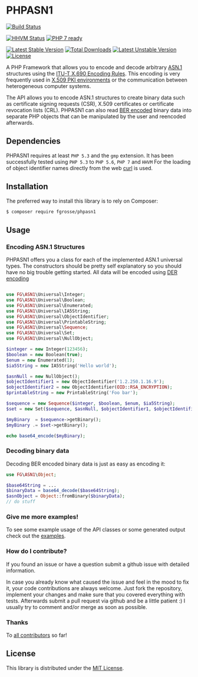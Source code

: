 PHPASN1
=======

[![Build Status](https://secure.travis-ci.org/fgrosse/PHPASN1.png?branch=master)](http://travis-ci.org/fgrosse/PHPASN1)

[![HHVM Status](http://hhvm.h4cc.de/badge/fgrosse/phpasn1.png)](http://hhvm.h4cc.de/package/fgrosse/phpasn1)
[![PHP 7 ready](http://php7ready.timesplinter.ch/fgrosse/PHPASN1/badge.svg)](https://travis-ci.org/fgrosse/PHPASN1)

[![Latest Stable Version](https://poser.pugx.org/fgrosse/phpasn1/v/stable.png)](https://packagist.org/packages/fgrosse/phpasn1)
[![Total Downloads](https://poser.pugx.org/fgrosse/phpasn1/downloads.png)](https://packagist.org/packages/fgrosse/phpasn1)
[![Latest Unstable Version](https://poser.pugx.org/fgrosse/phpasn1/v/unstable.png)](https://packagist.org/packages/fgrosse/phpasn1)
[![License](https://poser.pugx.org/fgrosse/phpasn1/license.png)](https://packagist.org/packages/fgrosse/phpasn1)

A PHP Framework that allows you to encode and decode arbitrary [ASN.1](http://www.itu.int/ITU-T/asn1/) structures
using the [ITU-T X.690 Encoding Rules](http://www.itu.int/ITU-T/recommendations/rec.aspx?rec=x.690).
This encoding is very frequently used in [X.509 PKI environments](http://en.wikipedia.org/wiki/X.509) or the communication between heterogeneous computer systems.

The API allows you to encode ASN.1 structures to create binary data such as certificate
signing requests (CSR), X.509 certificates or certificate revocation lists (CRL).
PHPASN1 can also read [BER encoded](http://en.wikipedia.org/wiki/X.690#BER_encoding) binary data into separate PHP objects that can be manipulated by the user and reencoded afterwards.


## Dependencies

PHPASN1 requires at least `PHP 5.3` and the `gmp` extension.
It has been successfully tested using `PHP 5.3` to `PHP 5.6`, `PHP 7` and `HHVM`
For the loading of object identifier names directly from the web [curl](http://php.net/manual/en/book.curl.php) is used.

## Installation

The preferred way to install this library is to rely on Composer:

```bash
$ composer require fgrosse/phpasn1
```

## Usage

### Encoding ASN.1 Structures

PHPASN1 offers you a class for each of the implemented ASN.1 universal types.
The constructors should be pretty self explanatory so you should have no big trouble getting started.
All data will be encoded using [DER encoding](http://en.wikipedia.org/wiki/X.690#DER_encoding)

```php

use FG\ASN1\Universal\Integer;
use FG\ASN1\Universal\Boolean;
use FG\ASN1\Universal\Enumerated;
use FG\ASN1\Universal\IA5String;
use FG\ASN1\Universal\ObjectIdentifier;
use FG\ASN1\Universal\PrintableString;
use FG\ASN1\Universal\Sequence;
use FG\ASN1\Universal\Set;
use FG\ASN1\Universal\NullObject;

$integer = new Integer(123456);        
$boolean = new Boolean(true);
$enum = new Enumerated(1);
$ia5String = new IA5String('Hello world');

$asnNull = new NullObject();
$objectIdentifier1 = new ObjectIdentifier('1.2.250.1.16.9');
$objectIdentifier2 = new ObjectIdentifier(OID::RSA_ENCRYPTION);
$printableString = new PrintableString('Foo bar');

$sequence = new Sequence($integer, $boolean, $enum, $ia5String);
$set = new Set($sequence, $asnNull, $objectIdentifier1, $objectIdentifier2, $printableString);

$myBinary  = $sequence->getBinary();
$myBinary .= $set->getBinary();

echo base64_encode($myBinary);
```


### Decoding binary data

Decoding BER encoded binary data is just as easy as encoding it:

```php
use FG\ASN1\Object;

$base64String = ...
$binaryData = base64_decode($base64String);        
$asnObject = Object::fromBinary($binaryData);
// do stuff
```


### Give me more examples!

To see some example usage of the API classes or some generated output check out the [examples](https://github.com/fgrosse/PHPASN1/tree/master/examples).


### How do I contribute?

If you found an issue or have a question submit a github issue with detailed information.

In case you already know what caused the issue and feel in the mood to fix it, your code contributions are always welcome. Just fork the repository, implement your changes and make sure that you covered everything with tests.
Afterwards submit a pull request via github and be a little patient :) I usually try to comment and/or merge as soon as possible.

### Thanks

To [all contributors][1] so far!

## License

This library is distributed under the [MIT License](LICENSE).

[1]: https://github.com/fgrosse/PHPASN1/graphs/contributors
